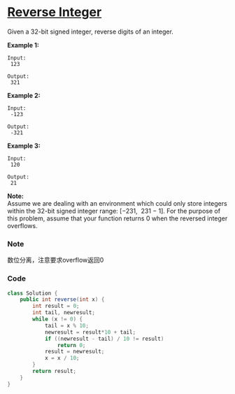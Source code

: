 # [Reverse Integer](https://leetcode.com/problems/reverse-integer/description/)

Given a 32-bit signed integer, reverse digits of an integer.

**Example 1:**

```
Input:
 123

Output:
 321

```

**Example 2:**

```
Input:
 -123

Output:
 -321

```

**Example 3:**

```
Input:
 120

Output:
 21

```

**Note:**  
Assume we are dealing with an environment which could only store integers within the 32-bit signed integer range: \[−231,  231 − 1\]. For the purpose of this problem, assume that your function returns 0 when the reversed integer overflows.



### Note

数位分离，注意要求overflow返回0

### Code

```java
class Solution {
    public int reverse(int x) {
        int result = 0;
        int tail, newresult;
        while (x != 0) {
            tail = x % 10;
            newresult = result*10 + tail;
            if ((newresult - tail) / 10 != result)
                return 0;
            result = newresult;
            x = x / 10;
        }
        return result;
    }
}
```



